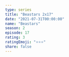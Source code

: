 ```yaml
---
type: series
title: "Beastars 2x17"
date: "2021-07-31T00:00:00"
name: "Beastars"
season: 2
episode: 17
rating: 3
ratingEmoji: "⭐️⭐️⭐️"
share: false
---
```

